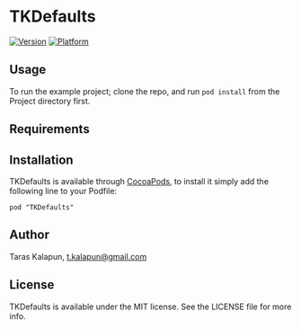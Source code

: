 # TKDefaults

[![Version](http://cocoapod-badges.herokuapp.com/v/TKDefaults/badge.png)](http://cocoadocs.org/docsets/TKDefaults)
[![Platform](http://cocoapod-badges.herokuapp.com/p/TKDefaults/badge.png)](http://cocoadocs.org/docsets/TKDefaults)

## Usage

To run the example project; clone the repo, and run `pod install` from the Project directory first.

## Requirements

## Installation

TKDefaults is available through [CocoaPods](http://cocoapods.org), to install
it simply add the following line to your Podfile:

    pod "TKDefaults"

## Author

Taras Kalapun, t.kalapun@gmail.com

## License

TKDefaults is available under the MIT license. See the LICENSE file for more info.

